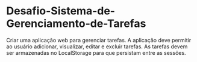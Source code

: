 # Desafio-Sistema-de-Gerenciamento-de-Tarefas
Criar uma aplicação web para gerenciar tarefas. A aplicação deve permitir ao usuário adicionar, visualizar, editar e excluir tarefas. As tarefas devem ser armazenadas no LocalStorage para que persistam entre as sessões.
